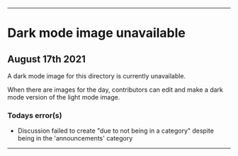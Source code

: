 
***

# Dark mode image unavailable

## August 17th 2021

A dark mode image for this directory is currently unavailable.

When there are images for the day, contributors can edit and make a dark mode version of the light mode image.

### Todays error(s)

<!-- * Launched into CodeSpaces, despite no CodeSpace permission

* Severe graphical bug in dropdown. !-->

* Discussion failed to create "due to not being in a category" despite being in the 'announcements' category

***
